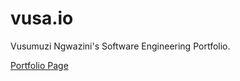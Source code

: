 # vusa.io
Vusumuzi Ngwazini's Software Engineering Portfolio.

<a href="https://vusa.io/">Portfolio Page<a>
